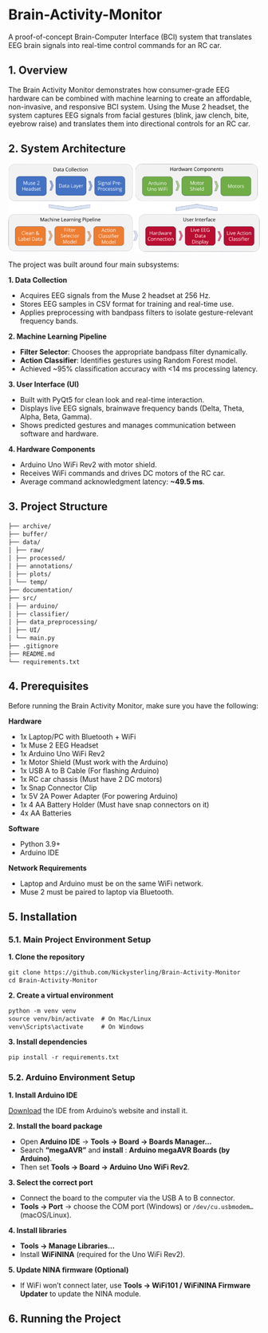 # Brain-Activity-Monitor

A proof-of-concept Brain-Computer Interface (BCI) system that translates EEG brain signals into real-time control commands for an RC car.

## 1. Overview

The Brain Activity Monitor demonstrates how consumer-grade EEG hardware can be combined with machine learning to create an  affordable, non-invasive, and responsive BCI system. Using the  Muse 2 headset, the system captures EEG signals from facial gestures (blink, jaw clench, bite, eyebrow raise) and translates them into directional controls for an RC car.

## 2. System Architecture

![System Architecture](https://github.com/Nickysterling/Brain-Activity-Monitor/blob/main/documentation/img/README/system_architecture.png?raw=true "System Architecture")

The project was built around four main subsystems:

**1. Data Collection**

* Acquires EEG signals from the Muse 2 headset at 256 Hz.
* Stores EEG samples in CSV format for training and real-time use.
* Applies preprocessing with bandpass filters to isolate gesture-relevant frequency bands.

**2. Machine Learning Pipeline**

* **Filter Selector**: Chooses the appropriate bandpass filter dynamically.
* **Action Classifier**: Identifies gestures using Random Forest model.
* Achieved ~95% classification accuracy with <14 ms processing latency.

**3. User Interface (UI)**

* Built with PyQt5 for clean look and real-time interaction.
* Displays live EEG signals, brainwave frequency bands (Delta, Theta, Alpha, Beta, Gamma).
* Shows predicted gestures and manages communication between software and hardware.

**4. Hardware Components**

* Arduino Uno WiFi Rev2 with motor shield.
* Receives WiFi commands and drives DC motors of the RC car.
* Average command acknowledgment latency: **~49.5 ms**.

## 3. Project Structure

```
├── archive/
├── buffer/
├── data/
│ ├── raw/
│ ├── processed/
│ ├── annotations/
│ ├── plots/
│ └── temp/
├── documentation/
├── src/
│ ├── arduino/
│ ├── classifier/
│ ├── data_preprocessing/
│ ├── UI/
│ └── main.py
├── .gitignore
├── README.md
└── requirements.txt
```

## 4. Prerequisites

Before running the Brain Activity Monitor, make sure you have the following:

**Hardware**

* 1x Laptop/PC with Bluetooth + WiFi
* 1x Muse 2 EEG Headset
* 1x Arduino Uno WiFi Rev2
* 1x Motor Shield (Must work with the Arduino)
* 1x USB A to B Cable (For flashing Arduino)
* 1x RC car chassis (Must have 2 DC motors)
* 1x Snap Connector Clip
* 1x 5V 2A Power Adapter (For powering Arduino)
* 1x 4 AA Battery Holder (Must have snap connectors on it)
* 4x AA Batteries

**Software**

* Python 3.9+
* Arduino IDE

**Network Requirements**

* Laptop and Arduino must be on the same WiFi network.
* Muse 2 must be paired to laptop via Bluetooth.

## 5. Installation

### 5.1. Main Project Environment Setup

**1. Clone the repository**

```
git clone https://github.com/Nickysterling/Brain-Activity-Monitor
cd Brain-Activity-Monitor
```

**2. Create a virtual environment**

```
python -m venv venv
source venv/bin/activate  # On Mac/Linux
venv\Scripts\activate     # On Windows
```

**3. Install dependencies**

```
pip install -r requirements.txt
```

### 5.2. Arduino Environment Setup

**1. Install Arduino IDE**

[Download](https://www.arduino.cc/en/software/) the IDE from Arduino’s website and install it.

**2. Install the board package**

* Open **Arduino IDE** → **Tools → Board → Boards Manager…**
* Search **“megaAVR”** and  **install** :  **Arduino megaAVR Boards (by Arduino)**.
* Then set **Tools → Board → Arduino Uno WiFi Rev2**.

**3. Select the correct port**

* Connect the board to the computer via the USB A to B connector.
* **Tools → Port** → choose the COM port (Windows) or `/dev/cu.usbmodem…` (macOS/Linux).

**4. Install libraries**

* **Tools → Manage Libraries…**
* Install **WiFiNINA** (required for the Uno WiFi Rev2).

**5. Update NINA firmware (Optional)**

* If WiFi won’t connect later, use **Tools → WiFi101 / WiFiNINA Firmware Updater** to update the NINA module.

## 6. Running the Project
